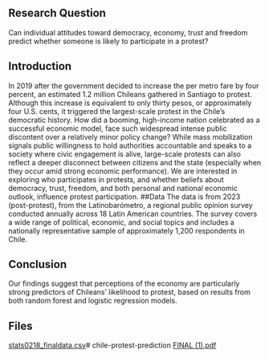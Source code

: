 ## Research Question 
Can individual attitudes toward democracy, economy, trust and freedom predict whether someone is likely to participate in a protest?
## Introduction
In 2019 after the government decided to increase the per metro fare by four percent, an estimated 1.2 million Chileans gathered in Santiago to protest. Although this increase is equivalent to only thirty pesos, or approximately four U.S. cents, it triggered the largest-scale protest in the Chile’s democratic history. How did a booming, high-income nation celebrated as a successful economic model, face such widespread intense public discontent over a relatively minor policy change? While mass mobilization signals public willingness to hold authorities accountable and speaks to a society where civic engagement is alive, large-scale protests can also reflect a deeper disconnect between citizens and the state (especially when they occur amid strong economic performance). We are interested in exploring who participates in protests, and whether beliefs about democracy, trust, freedom, and both personal and national economic outlook, influence protest participation.
##Data
The data is from 2023 (post-protest), from the Latinobarómetro, a regional public opinion survey conducted annually across 18 Latin American countries. The survey covers a wide range of political, economic, and social topics and includes a nationally representative sample of approximately 1,200 respondents in Chile.
## Conclusion
Our findings suggest that perceptions of the economy are particularly strong predictors of Chileans’ likelihood to protest, based on results from both random forest and logistic regression models.
## Files
[stats0218_finaldata.csv](https://github.com/user-attachments/files/20778725/stats0218_finaldata.csv)# chile-protest-prediction
[FINAL (1).pdf](https://github.com/user-attachments/files/20778746/FINAL.1.pdf)
